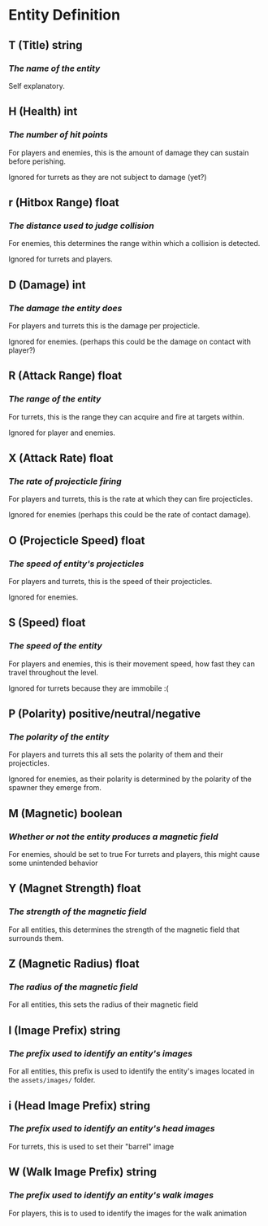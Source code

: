 # Entity Definition

## T (Title)  **string**

### *The name of the entity*

Self explanatory.

## H (Health) **int**

### *The number of hit points*

For players and enemies, this is the amount of damage they can sustain before perishing.

Ignored for turrets as they are not subject to damage (yet?)

## r (Hitbox Range) **float**

### *The distance used to judge collision*

For enemies, this determines the range within which a collision is detected.

Ignored for turrets and players.

## D (Damage) **int**

### *The damage the entity does*

For players and turrets this is the damage per projecticle.

Ignored for enemies. (perhaps this could be the damage on contact with player?)

## R (Attack Range) **float**

### *The range of the entity*

For turrets, this is the range they can acquire and fire at targets within.

Ignored for player and enemies.

## X (Attack Rate) **float**

### *The rate of projecticle firing*

For players and turrets, this is the rate at which they can fire projecticles.

Ignored for enemies (perhaps this could be the rate of contact damage).

## O (Projecticle Speed) **float**

### *The speed of entity's projecticles*

For players and turrets, this is the speed of their projecticles.

Ignored for enemies.

## S (Speed) **float**

### *The speed of the entity*

For players and enemies, this is their movement speed, how fast they can travel throughout the level.

Ignored for turrets because they are immobile :(

## P (Polarity) **positive/neutral/negative**

### *The polarity of the entity*

For players and turrets this all sets the polarity of them and their projecticles.

Ignored for enemies, as their polarity is determined by the polarity of the spawner they emerge from.

## M (Magnetic) **boolean**

### *Whether or not the entity produces a magnetic field*

For enemies, should be set to true
For turrets and players, this might cause some unintended behavior

## Y (Magnet Strength) **float**

### *The strength of the magnetic field*

For all entities, this determines the strength of the magnetic field that surrounds them.

## Z (Magnetic Radius) **float**

### *The radius of the magnetic field*

For all entities, this sets the radius of their magnetic field

## I (Image Prefix) **string**

### *The prefix used to identify an entity's images*

For all entities, this prefix is used to identify the entity's images located in the `assets/images/` folder.

## i (Head Image Prefix) **string**

### *The prefix used to identify an entity's head images*

For turrets, this is used to set their "barrel" image

## W (Walk Image Prefix) **string**

### *The prefix used to identify an entity's walk images*

For players, this is to used to identify the images for the walk animation
